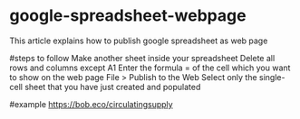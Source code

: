 # google-spreadsheet-webpage
This article explains how to publish google spreadsheet as web page

#steps to follow
Make another sheet inside your spreadsheet
Delete all rows and columns except A1
Enter the formula = of the cell which you want to show on the web page
File > Publish to the Web
Select only the single-cell sheet that you have just created and populated

#example
https://bob.eco/circulatingsupply
